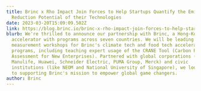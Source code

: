 ```yaml
---
title: Brinc x Rho Impact Join Forces to Help Startups Quantify the Emissions
  Reduction Potential of their Technologies
date: 2023-03-20T15:09:09.502Z
link: https://blog.brinc.io/brinc-x-rho-impact-join-forces-to-help-startups-quantify-the-emissions-reduction-potential-of-their-f5b180c394e8
blurb: We're thrilled to announce our partnership with Brinc, a Hong-Kong based
  accelerator with programs across seven countries. We will be leading impact
  measurement workshops for Brinc's climate tech and food tech accelerator
  programs, including teaching expert usage of the CRANE Tool (Carbon Reduction
  Assessment for New Enterprises). Partnered with global corporations (like
  Manulife, Huawei, Schneider Electric, PUMA Group, Merck) and civic
  institutions (like NEOM and National University of Singapore), we look forward
  to supporting Brinc's mission to empower global game changers.
author: Brinc
---
```

